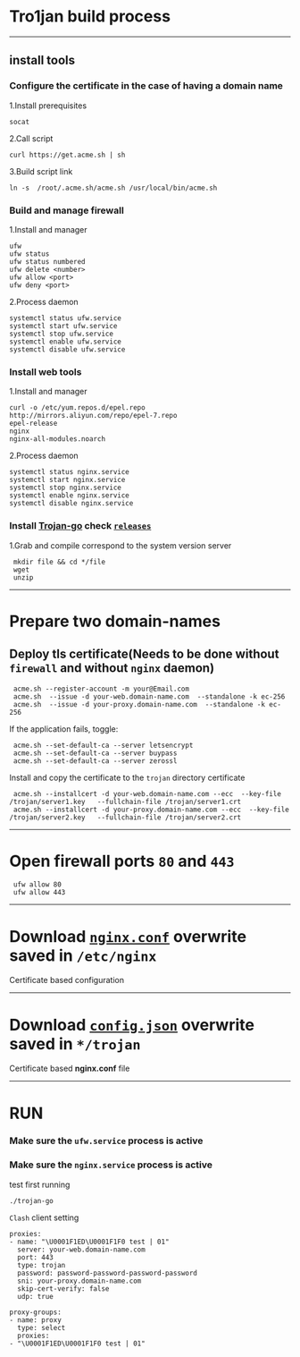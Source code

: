 # Tro1jan build process
------------------------

## install tools
### Configure the certificate in the case of having a domain name

  1.Install prerequisites

    socat
  2.Call script

    curl https://get.acme.sh | sh
  3.Build script link

    ln -s  /root/.acme.sh/acme.sh /usr/local/bin/acme.sh
### Build and manage firewall

  1.Install and manager
  
    ufw
    ufw status
    ufw status numbered
    ufw delete <number>
    ufw allow <port>
    ufw deny <port>
  2.Process daemon
  
    systemctl status ufw.service
    systemctl start ufw.service
    systemctl stop ufw.service
    systemctl enable ufw.service
    systemctl disable ufw.service
### Install web tools

  1.Install and manager
  
    curl -o /etc/yum.repos.d/epel.repo http://mirrors.aliyun.com/repo/epel-7.repo
    epel-release
    nginx
    nginx-all-modules.noarch
  2.Process daemon
  
    systemctl status nginx.service
    systemctl start nginx.service
    systemctl stop nginx.service
    systemctl enable nginx.service
    systemctl disable nginx.service
 ### Install [Trojan-go](https://github.com/p4gefau1t/trojan-go) check [`releases`](https://github.com/p4gefau1t/trojan-go/releases)
 
   1.Grab and compile correspond to the system version server
   
     mkdir file && cd */file
     wget
     unzip
 ------------------------
 # Prepare two domain-names
 ##  Deploy tls certificate(Needs to be done without `firewall` and without `nginx` daemon)
 
     acme.sh --register-account -m your@Email.com
     acme.sh  --issue -d your-web.domain-name.com  --standalone -k ec-256
     acme.sh  --issue -d your-proxy.domain-name.com  --standalone -k ec-256
   If the application fails, toggle:
   
     acme.sh --set-default-ca --server letsencrypt
     acme.sh --set-default-ca --server buypass
     acme.sh --set-default-ca --server zerossl
   Install and copy the certificate to the `trojan` directory certificate
   
     acme.sh --installcert -d your-web.domain-name.com --ecc  --key-file   /trojan/server1.key   --fullchain-file /trojan/server1.crt
     acme.sh --installcert -d your-proxy.domain-name.com --ecc  --key-file   /trojan/server2.key   --fullchain-file /trojan/server2.crt
 ------------------------
 # Open firewall ports `80` and `443`
 
     ufw allow 80
     ufw allow 443
 ------------------------
 # Download [`nginx.conf`](https://github.com/pro1tocol/Pro1xy-Advanced-Settings/raw/main/Tro1jan/nginx.conf) overwrite saved in `/etc/nginx`
 Certificate based configuration
 
 ------------------------
 # Download [`config.json`](https://github.com/pro1tocol/Pro1xy-Advanced-Settings/raw/main/Tro1jan/config.json) overwrite saved in `*/trojan`
 Certificate based **nginx.conf** file
 
 ------------------------
 # RUN
 ### Make sure the `ufw.service` process is active
 ### Make sure the `nginx.service` process is active
 test first running
 
    ./trojan-go
 `Clash` client setting
 
    proxies:
    - name: "\U0001F1ED\U0001F1F0 test | 01"
      server: your-web.domain-name.com
      port: 443
      type: trojan
      password: password-password-password-password
      sni: your-proxy.domain-name.com
      skip-cert-verify: false
      udp: true
      
    proxy-groups:
    - name: proxy
      type: select
      proxies:
    - "\U0001F1ED\U0001F1F0 test | 01"
